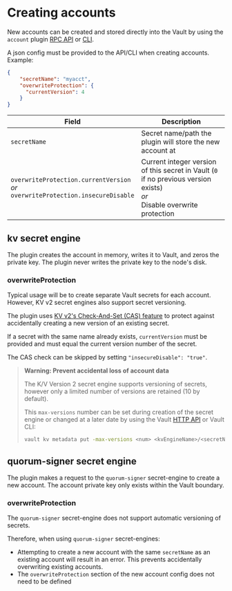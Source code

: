# Creating accounts

New accounts can be created and stored directly into the Vault by using the `account` plugin [RPC API](https://docs.goquorum.consensys.net/en/latest/HowTo/ManageKeys/AccountPlugins/#rpc-api) or [CLI](https://docs.goquorum.consensys.net/en/latest/HowTo/ManageKeys/AccountPlugins/#cli).  

A json config must be provided to the API/CLI when creating accounts.  Example:

```json
{
    "secretName": "myacct",
    "overwriteProtection": {
      "currentVersion": 4
    }
}
```

| Field | Description |
| --- | --- |
| `secretName` | Secret name/path the plugin will store the new account at |
| <span style="white-space:nowrap">`overwriteProtection.currentVersion`</span><br/>*or*<br/><span style="white-space:nowrap">`overwriteProtection.insecureDisable`</span> | Current integer version of this secret in Vault (`0` if no previous version exists)<br/>*or*<br/>Disable overwrite protection |

## kv secret engine

The plugin creates the account in memory, writes it to Vault, and zeros the private key.  The plugin never writes the private key to the node's disk.

### overwriteProtection

Typical usage will be to create separate Vault secrets for each account.  However, KV v2 secret engines also support secret versioning. 

The plugin uses [KV v2's Check-And-Set (CAS) feature](https://www.vaultproject.io/api-docs/secret/kv/kv-v2#create-update-secret) to protect against accidentally creating a new version of an existing secret.

If a secret with the same name already exists, `currentVersion` must be provided and must equal the current version number of the secret.

The CAS check can be skipped by setting `"insecureDisable": "true"`.  

> **Warning: Prevent accidental loss of account data**
> 
> The K/V Version 2 secret engine supports versioning of secrets, however only a limited number of versions are retained (10 by default).  
>
> This `max-versions` number can be set during creation of the secret engine or changed at a later date by using the Vault [HTTP API](https://www.vaultproject.io/api/secret/kv/kv-v2.html#configure-the-kv-engine) or Vault CLI:
>
> ``` bash
> vault kv metadata put -max-versions <num> <kvEngineName>/<secretName>
> ```

## quorum-signer secret engine

The plugin makes a request to the `quorum-signer` secret-engine to create a new account.  The account private key only exists within the Vault boundary.

### overwriteProtection

The `quorum-signer` secret-engine does not support automatic versioning of secrets.  

Therefore, when using `quorum-signer` secret-engines:

* Attempting to create a new account with the same `secretName` as an existing account will result in an error.  This prevents accidentally overwriting existing accounts.
* The `overwriteProtection` section of the new account config does not need to be defined
